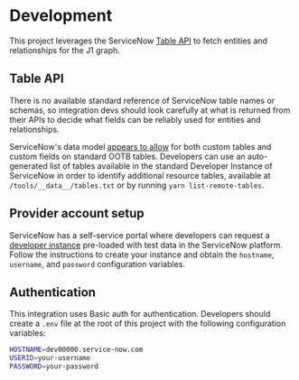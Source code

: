 # Development

This project leverages the ServiceNow
[Table API](https://developer.servicenow.com/dev.do#!/reference/api/orlando/rest/c_TableAPI)
to fetch entities and relationships for the J1 graph.

## Table API

There is no available standard reference of ServiceNow table names or schemas,
so integration devs should look carefully at what is returned from their APIs to
decide what fields can be reliably used for entities and relationships.

ServiceNow's data model
[appears to allow](https://community.servicenow.com/community?id=community_question&sys_id=f17a87e9db5cdbc01dcaf3231f96196f)
for both custom tables and custom fields on standard OOTB tables. Developers can
use an auto-generated list of tables available in the standard Developer
Instance of ServiceNow in order to identify additional resource tables,
available at `/tools/__data__/tables.txt` or by running
`yarn list-remote-tables`.

## Provider account setup

ServiceNow has a self-service portal where developers can request a
[developer instance](https://developer.servicenow.com/dev.do#!/learn/learning-plans/paris/new_to_servicenow/app_store_learnv2_buildmyfirstapp_paris_personal_developer_instances)
pre-loaded with test data in the ServiceNow platform. Follow the instructions to
create your instance and obtain the `hostname`, `username`, and `password`
configuration variables.

## Authentication

This integration uses Basic auth for authentication. Developers should create a
`.env` file at the root of this project with the following configuration
variables:

```bash
HOSTNAME=dev00000.service-now.com
USERID=your-username
PASSWORD=your-password
```
